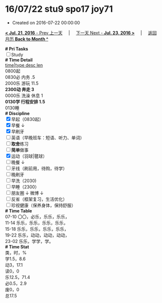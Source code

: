 # 16/07/22 stu9 spo17 joy71

- Created on 2016-07-22 00:00:00

[**< Jul. 21, 2016** - Prev 上一天](_archived/lifelogs/2016/07/d21.md) &nbsp; &nbsp; | &nbsp; &nbsp; [下一天 Next - **Jul. 23, 2016 >**](_archived/lifelogs/2016/07/d23.md) &nbsp; &nbsp; |  &nbsp; &nbsp; [返回月历 **Back to Month ^**](_archived/lifelogs/2016/07/index.md)
<br/><div><b># Pri Tasks</b></div><div><input type="checkbox"/>Study</div><div><b># Time Detail</b></div><div><u>time|type desc len</u></div><div>0800起</div><div>0830必 内务 .5</div><div>2000乐 游玩 11.5</div><div><b>2300动 奔走 3</b></div><div>0000乐 洗澡 休息 1</div><div><b>0130学 行程安排 1.5</b></div><div>0130睡</div><div><b># Discipline</b></div><div><input checked="true" type="checkbox"/>早起（0830起）</div><div><input checked="true" type="checkbox"/>早餐 ↓</div><div><input checked="true" type="checkbox"/>早刷牙</div><div><input type="checkbox"/>英语（早晚班车：短语、听力、单词）</div><div><input type="checkbox"/><b>取舍</b>练习</div><div><input type="checkbox"/><b>简单</b>做事</div><div><input checked="true" type="checkbox"/>运动（羽球|毽球）</div><div><input type="checkbox"/>晚餐 ↓</div><div><input type="checkbox"/>牙线（刷前用，待购，待学）</div><div><input type="checkbox"/>晚刷牙</div><div><input type="checkbox"/>早洗（2030)</div><div><input type="checkbox"/>早睡（2300）</div><div><input type="checkbox"/>朋友圈 ↓ 微博 ↓</div><div><input type="checkbox"/>反省（框架复习，生活优化）</div><div><input type="checkbox"/>珍视健康（保养身体，保持舒服）</div><div><b># Time Table</b></div><div>07-10 〇〇，必乐，乐乐，乐乐，</div><div>11-14 乐乐，乐乐，乐乐，乐乐，</div><div>15-18 乐乐，乐乐，乐乐，乐乐，</div><div>19-22 乐乐，动动，动动，动动，</div><div>23-02 乐乐，学学，学。</div><div><b># Time Stat</b></div><div>类，时，%</div><div>学1.5，8.6</div><div>动3，17.1</div><div>读0，0</div><div>乐12.5，71.4</div><div>必0.5，2.9</div><div>废0，0</div><div>总17.5</div>
